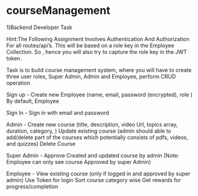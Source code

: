 # courseManagement

1)Backend Developer Task

Hint:The Following Assignment Involves Authentication And Authorization For all routes/api’s. This will be based on a role key in the Employee Collection. So , hence you will also try to capture the role key in the JWT token.

Task is to build course management system, where you will have to create three user roles, Super Admin, Admin and Employee, perform CRUD operation

Sign up -
Create new Employee (name, email, password (encrypted), role )
By default, Employee

Sign In -
Sign in with email and password

Admin -
Create new course (title, description, video Url, topics array, duration, category, )
Update existing course (admin should able to add/delete part of the courses which potentially consists of pdfs, videos, and quizzes)
Delete Course

Super Admin -
Approve Created and updated course by admin (Note: Employee can only see course Approved by super Admin)

Employee -
View existing course (only if logged in and approved by super admin)
Use Token for login
Sort course category wise
Get rewards for progress/completion
